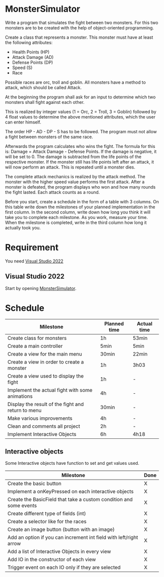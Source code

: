 # MonsterSimulator

Write a program that simulates the fight between two monsters. For this two monsters are to be created with the help of object-oriented programming.  

Create a class that represents a monster. This monster must have at least the following attributes: 
* Health Points (HP)
* Attack Damage (AD)
* Defense Points (DP)
* Speed (S)
* Race

Possible races are orc, troll and goblin. All monsters have a method to attack, which should be called Attack. 

At the beginning the program shall ask for an input to determine which two monsters shall fight against each other. 

This is realized by integer values (1 = Orc, 2 = Troll, 3 = Goblin) followed by 4 float values to determine the above mentioned attributes, which the user can enter himself. 

The order HP - AD - DP - S has to be followed. The program must not allow a fight between monsters of the same race.

Afterwards the program calculates who wins the fight. The formula for this is: Damage = Attack Damage - Defense Points. If the damage is negative, it will be set to 0. The damage is subtracted from the life points of the respective monster. If the monster still has life points left after an attack, it will now perform an attack. This is repeated until a monster dies.

The complete attack mechanics is realized by the attack method. The monster with the higher speed value performs the first attack. After a monster is defeated, the program displays who won and how many rounds the fight lasted. Each attack counts as a round.

Before you start, create a schedule in the form of a table with 3 columns. On this table write down the milestones of your planned implementation in the first column. In the second column, write down how long you think it will take you to complete each milestone. As you work, measure your time. When the milestone is completed, write in the third column how long it actually took you.

# Requirement

You need [Visual Studio 2022](https://visualstudio.microsoft.com/downloads/)

## Visual Studio 2022

Start by opening [MonsterSimulator](./MonsterSimulator.sln).

# Schedule

| Milestone | Planned time | Actual time |
| --- | --- | --- |
| Create class for monsters | 1h | 53min |
| Create a main controller | 5min | 5min |
| Create a view for the main menu | 30min | 22min |
| Create a view in order to create a monster | 1h | 3h03 |
| Create a view used to display the fight | 1h | - |
| Implement the actual fight with some animations | 4h | - |
| Display the result of the fight and return to menu | 30min | - |
| Make various improvements | 4h | - |
| Clean and comments all project | 2h | - |
| Implement Interactive Objects | 6h | 4h18 |

## Interactive objects

Some Interactive objects have function to set and get values used.

| Milestone | Done |
| --------- | ---- |
| Create the basic button | X |
| Implement a onKeyPressed on each interactive objects | X |
| Create the BasicField that take a custom condition and some events | X |
| Create different type of fields (int) | X |
| Create a selector like for the races | X |
| Create an image button (button with an image) | X |
| Add an option if you can increment int field with left/right arrow | X |
| Add a list of Interactive Objects in every view | X |
| Add IO in the constructor of each view | X |
| Trigger event on each IO only if they are selected | X |